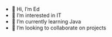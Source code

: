 - 👋 Hi, I’m Ed
- 👀 I’m interested in IT
- 🌱 I’m currently learning Java
- 💞️ I’m looking to collaborate on projects
